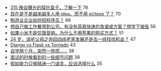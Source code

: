 - [315 晚会曝光的探针盒子，了解一下](https://www.v2ex.com/t/545126) 78
- [现在是不是越来越多人用 idea，而不用 eclipse 了？](https://www.v2ex.com/t/545094) 70
- [制造业企业如何招程序员？](https://www.v2ex.com/t/545205) 66
- [想自己做工作餐带到公司，有没有简易快速的食谱或方案？想学下做饭](https://www.v2ex.com/t/545186) 56
- [如果小米不是饥饿营销，为什么不用苹果的购买方式？](https://www.v2ex.com/t/545165) 51
- [24 岁，该听父母之命回四线老家发展还是去一线找找机会？](https://www.v2ex.com/t/545093) 47
- [Django vs Flask vs Tornado](https://www.v2ex.com/t/545144) 43
- [自学两个月，突然一阵慌……](https://www.v2ex.com/t/545115) 38
- [面试的时候看到的一些细节问题](https://www.v2ex.com/t/545154) 38
- [假如能力只够精通一门语言，应该选择什么](https://www.v2ex.com/t/545237) 35